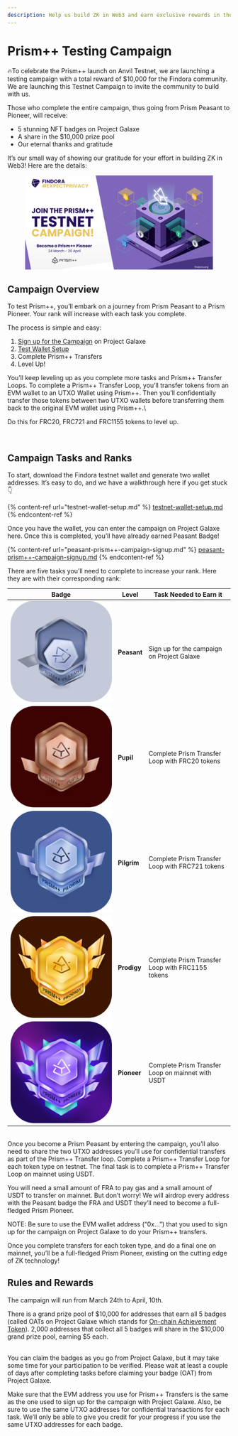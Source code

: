 ```yaml
---
description: Help us build ZK in Web3 and earn exclusive rewards in the process
---
```


# Prism++ Testing Campaign

🔥To celebrate the Prism++ launch on Anvil Testnet, we are launching a testing campaign with a total reward of $10,000 for the Findora community. We are launching this Testnet Campaign to invite the community to build with us.&#x20;

Those who complete the entire campaign, thus going from Prism Peasant to Pioneer, will receive:&#x20;

* 5 stunning NFT badges on Project Galaxe
* A share in the $10,000 prize pool
* Our eternal thanks and gratitude

It’s our small way of showing our gratitude for your effort in building ZK in Web3! Here are the details:&#x20;

<figure><img src="../../../../.gitbook/assets/Prism++ Testnet Campaign (2) (1).png" alt=""><figcaption></figcaption></figure>

## Campaign Overview&#x20;

To test Prism++, you’ll embark on a journey from Prism Peasant to a Prism Pioneer. Your rank will increase with each task you complete.&#x20;

The process is simple and easy:&#x20;

1. [Sign up for the Campaign](peasant-prism++-campaign-signup.md) on Project Galaxe&#x20;
2. [Test Wallet Setup ](testnet-wallet-setup.md)
3. Complete Prism++ Transfers
4. Level Up!

You’ll keep leveling up as you complete more tasks and Prism++ Transfer Loops. To complete a Prism++ Transfer Loop, you’ll transfer tokens from an EVM wallet to an UTXO Wallet using Prism++. Then you’ll confidentially transfer those tokens between two UTXO wallets before transferring them back to the original EVM wallet using Prism++.\


Do this for FRC20, FRC721 and FRC1155 tokens to level up.

<figure><img src="https://lh4.googleusercontent.com/iTH9mRhVx-sqA2n-c6msA4YnCyNI6DPwNcYnW2VW5PmdCmyc7Phzi325zWy8ceoft-CIV1Sonl_ptOeDkaf6l71UOdzuwofkH967kUWYyaFparvUMuGrVjVKDYASeY2YtpvGIqSJJ9lsFSGgAPXQpVs" alt=""><figcaption></figcaption></figure>

## Campaign Tasks and Ranks

To start, download the Findora testnet wallet and generate two wallet addresses. It’s easy to do, and we have a walkthrough here if you get stuck 👇&#x20;

{% content-ref url="testnet-wallet-setup.md" %}
[testnet-wallet-setup.md](testnet-wallet-setup.md)
{% endcontent-ref %}

Once you have the wallet, you can enter the campaign on Project Galaxe here. Once this is completed, you’ll have already earned Peasant Badge!

{% content-ref url="peasant-prism++-campaign-signup.md" %}
[peasant-prism++-campaign-signup.md](peasant-prism++-campaign-signup.md)
{% endcontent-ref %}

There are five tasks you’ll need to complete to increase your rank. Here they are with their corresponding rank:

| Badge                                                      | Level       | Task Needed to Earn it                            |
| ---------------------------------------------------------- | ----------- | ------------------------------------------------- |
| ****![](<../../../../.gitbook/assets/Level 1.png>)****     | **Peasant** | Sign up for the campaign on Project Galaxe        |
| ****![](<../../../../.gitbook/assets/Level 2.png>)****     | **Pupil**   | Complete Prism Transfer Loop with FRC20 tokens    |
| ****![](<../../../../.gitbook/assets/Level 3 (1).png>)**** | **Pilgrim** | Complete Prism Transfer Loop with FRC721 tokens   |
| ****![](<../../../../.gitbook/assets/Level 4.png>)****     | **Prodigy** | Complete Prism Transfer Loop with FRC1155 tokens  |
| ****![](<../../../../.gitbook/assets/Level 5.png>)****     | **Pioneer** | Complete Prism Transfer Loop on mainnet with USDT |

\
Once you become a Prism Peasant by entering the campaign, you’ll also need to share the two UTXO addresses you’ll use for confidential transfers as part of the Prism++ Transfer loop. Complete a Prism++ Transfer Loop for each token type on testnet. The final task is to complete a Prism++ Transfer Loop on mainnet using USDT.

You will need a small amount of FRA to pay gas and a small amount of USDT to transfer on mainnet. But don’t worry! We will airdrop every address with the Peasant badge the FRA and USDT they’ll need to become a full-fledged Prism Pioneer.

NOTE: Be sure to use the EVM wallet address (“0x…”) that you used to sign up for the campaign on Project Galaxe to do your Prism++ transfers.&#x20;

Once you complete transfers for each token type, and do a final one on mainnet, you’ll be a full-fledged Prism Pioneer, existing on the cutting edge of ZK technology!&#x20;

## Rules and Rewards

The campaign will run from March 24th to April, 10th.&#x20;

There is a grand prize pool of $10,000 for addresses that earn all 5 badges (called OATs on Project Galaxe which stands for [On-chain Achievement Token](https://medium.com/galxe-news/introducing-galaxy-oat-on-chain-achievement-token-7e89779242b4)). 2,000 addresses that collect all 5 badges will share in the $10,000 grand prize pool, earning $5 each.

\
You can claim the badges as you go from Project Galaxe, but it may take some time for your participation to be verified. Please wait at least a couple of days after completing tasks before claiming your badge (OAT) from Project Galaxe.

Make sure that the EVM address you use for Prism++ Transfers is the same as the one used to sign up for the campaign with Project Galaxe. Also, be sure to use the same UTXO addresses for confidential transactions for each task. We’ll only be able to give you credit for your progress if you use the same UTXO addresses for each badge.



